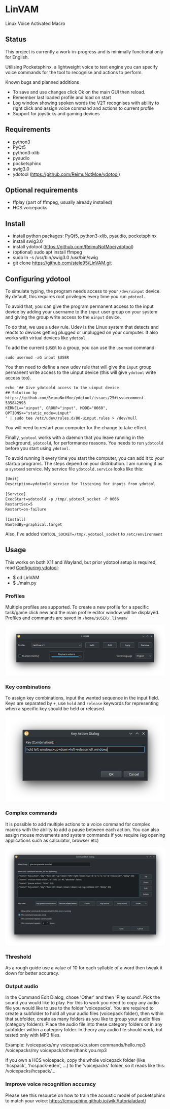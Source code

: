# LinVAM
Linux Voice Activated Macro

## Status
This project is currently a work-in-progress and is minimally functional only for English.

Utilising Pocketsphinx, a lightweight voice to text engine you can specify voice commands for the tool to recognise and actions to perform.

Known bugs and planned additions
- To save and use changes click Ok on the main GUI then reload.
- Remember last loaded profile and load on start
- Log window showing spoken words the V2T recognises with ability to right click and assign voice command and actions to current profile
- Support for joysticks and gaming devices

## Requirements
- python3
- PyQt5
- python3-xlib
- pyaudio
- pocketsphinx
- swig3.0
- ydotool (https://github.com/ReimuNotMoe/ydotool)

## Optional requirements
- ffplay (part of ffmpeg, usually already installed)
- HCS voicepacks

## Install
- install python packages: PyQt5, python3-xlib, pyaudio, pocketsphinx
- install swig3.0
- install ydotool (https://github.com/ReimuNotMoe/ydotool)
- (optional) sudo apt install ffmpeg
- sudo ln -s /usr/bin/swig3.0 /usr/bin/swig
- git clone https://github.com/stele95/LinVAM.git

## Configuring ydotool
To simulate typing, the program needs access to your ``/dev/uinput`` device.
By default, this requires root privileges every time you run ``ydotool``.

To avoid that, you can give the program permanent access to the input device by adding your username to the ``input``
user group on your system and giving the group write access to the ``uinput`` device.

To do that, we use a udev rule.
Udev is the Linux system that detects and reacts to devices getting plugged or unplugged on your computer.
It also works with virtual devices like ``ydotool``.

To add the current ``$USER`` to a group, you can use the ``usermod`` command:

    sudo usermod -aG input $USER


You then need to define a new udev rule that will give the ``input`` group permanent write access to the uinput device
(this will give ``ydotool`` write access too).

    echo '## Give ydotoold access to the uinput device
    ## Solution by https://github.com/ReimuNotMoe/ydotool/issues/25#issuecomment-535842993
    KERNEL=="uinput", GROUP="input", MODE="0660", OPTIONS+="static_node=uinput"
    ' | sudo tee /etc/udev/rules.d/80-uinput.rules > /dev/null


You will need to restart your computer for the change to take effect.

Finally, ``ydotool`` works with a daemon that you leave running in the background, ``ydotoold``,
for performance reasons. You needs to run ``ydotoold`` before you start using ``ydotool``.

To avoid running it every time you start the computer, you can add it to your startup programs.
The steps depend on your distribution. I am running it as a ``systemd`` service. My service file ``ydotoold.service`` looks like this:

    [Unit]
    Description=ydotoold service for listening for inputs from ydotool

    [Service]
    ExecStart=ydotoold -p /tmp/.ydotool_socket -P 0666
    RestartSec=5
    Restart=on-failure

    [Install]
    WantedBy=graphical.target

Also, I've added ``YDOTOOL_SOCKET=/tmp/.ydotool_socket`` to ``/etc/environment``


## Usage
This works on both X11 and Wayland, but prior ydotool setup is required, read [Configuring ydotool](https://github.com/stele95/LinVAM?tab=readme-ov-file#configuring-ydotool):
- $ cd LinVAM
- $ ./main.py

### Profiles
Multiple profiles are supported.  To create a new profile for a specific task/game click new and the main profile editor window will be displayed.
Profiles and commands are saved in ``/home/$USER/.linvam/``

![Main GUI](https://raw.githubusercontent.com/stele95/LinVAM/master/.img/gui.png)
### Key combinations
To assign key combinations, input the wanted sequence in the input field. Keys are separated by ```+```, use ``hold`` and ``release`` keywords for representing when a specific key should be held or released.

![Main GUI](https://raw.githubusercontent.com/stele95/LinVAM/master/.img/combination.png)
### Complex commands
It is possible to add multiple actions to a voice command for complex macros with the ability to add a pause between each action.
You can also assign mouse movements and system commands if you require (eg opening applications such as calculator, browser etc)

![Main GUI](https://raw.githubusercontent.com/stele95/LinVAM/master/.img/complex.png)
### Threshold
As a rough guide use a value of 10 for each syllable of a word then tweak it down for better accuracy.

### Output audio
In the Command Edit Dialog, chose 'Other' and then 'Play sound'. Pick the sound you would like to play.
For this to work you need to copy any audio file you would like to use to the folder 'voicepacks'.
You are required to create a subfolder to hold all your audio files (voicepack folder), then within that subfolder, create as many folders as you like to group your audio files (category folders).
Place the audio file into these category folders or in any subfolder within a category folder.
In theory any audio file should work, but tested only with MP3 files.

Example:
/voicepacks/my voicepack/custom commands/hello.mp3
/voicepacks/my voicepack/other/thank you.mp3

If you own a HCS voicepack, copy the whole voicepack folder (like 'hcspack', 'hcspack-eden', ...) to the 'voicepacks' folder, so it reads like this:
/voicepacks/hcspack/...

### Improve voice recognition accuracy
Please see this resource on how to train the acoustic model of pocketsphinx to match your voice:
https://cmusphinx.github.io/wiki/tutorialadapt/

